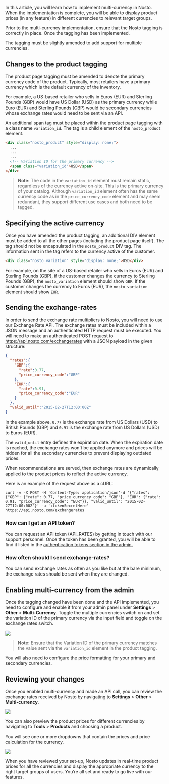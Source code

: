 In this article, you will learn how to implement multi-currency in Nosto. When the implementation is complete, you will be able to display product prices (in any feature) in different currencies to relevant target groups.

Prior to the multi-currency implementation, ensure that the Nosto tagging is correctly in place. Once the tagging has been implemented.

The tagging must be slightly amended to add support for multiple currencies.

## Changes to the product tagging

The product page tagging must be amended to denote the primary currency code of the product. Typically, most retailers have a primary currency which is the default currency of the inventory.

For example, a US-based retailer who sells in Euros (EUR) and Sterling Pounds (GBP) would have US Dollar (USD) as the primary currency while Euro (EUR) and Sterling Pounds (GBP) would be secondary currencies whose exchange rates would need to be sent via an API.

An additional span tag must be placed within the product page tagging with a class name `variation_id`. The tag is a child element of the `nosto_product` element.

```html
<div class="nosto_product" style="display: none;">
  ...
  ...
  ...
  <!-- Variation ID for the primary currency --> 
  <span class="variation_id">USD</span>
</div>
```

> **Note:** The code in the `variation_id` element must remain static, regardless of the currency active on-site. This is the primary currency of your catalog. Although `variation_id` element often has the same currency code as in the `price_currency_code` element and may seem redundant, they support different use cases and both need to be tagged.

## Specifying the active currency

Once you have amended the product tagging, an additional DIV element must be added to all the other pages (including the product page itself). The tag should not be encapsulated in the `nosto_product` DIV tag. The information sent in the tag refers to the currency active of the customer.

```html
<div class="nosto_variation" style="display: none;">USD</div>
```

For example, on the site of a US-based retailer who sells in Euros (EUR) and Sterling Pounds (GBP), if the customer changes the currency to Sterling Pounds (GBP), the `nosto_variation` element should show `GBP`. If the customer changes the currency to Euros (EUR), the `nosto_variation` element should show `EUR`. 


## Sending the exchange-rates

In order to send the exchange rate multipliers to Nosto, you will need to use our Exchange Rate API. The exchange rates must be included within a JSON message and an authenticated HTTP request must be executed. You will need to make an authenticated POST request to https://api.nosto.com/exchangerates with a JSON payload in the given structure:

```json
{
  "rates":{
    "GBP":{
      "rate":0.77,
      "price_currency_code":"GBP"
    },
    "EUR":{
      "rate":0.91,
      "price_currency_code":"EUR"
    }
  },
  "valid_until":"2015-02-27T12:00:00Z"
}
```

In the example above, `0.77` is the exchange rate from US Dollars (USD) to British Pounds (GBP) and `0.91` is the exchange rate from US Dollars (USD) to Euros (EUR).

The `valid_until` entry defines the expiration date. When the expiration date is reached, the exchange rates won't be applied anymore and prices will be hidden for all the secondary currencies to prevent displaying outdated prices.

When recommendations are served, then exchange rates are dynamically applied to the product prices to reflect the active currency.

Here is an example of the request above as a cURL:

```
curl -v -X POST -H 'Content-Type: application/json'-d '{"rates": {"GBP": {"rate": 0.77, "price_currency_code": "GBP"}, "EUR": {"rate": 0.91, "price_currency_code": "EUR"}}, "valid_until": "2015-02-27T12:00:00Z"}' -u ':tokenSecretHere' https://api.nosto.com/exchangerates
```

### How can I get an API token?

You can request an API token (API_RATES) by getting in touch with our support personnel. Once the token has been granted, you will be able to find it listed in the [authentication tokens section in the admin.](https://help.nosto.com/settings-and-troubleshooting-faq/settings-authentication-tokens)

### How often should I send exchange-rates?

You can send exchange rates as often as you like but at the bare minimum, the exchange rates should be sent when they are changed.

## Enabling multi-currency from the admin

Once the tagging changed have been done and the API implemented, you need to configure and enable it from your admin panel under **Settings** > **Other** > **Multi-Currency**. Toggle the multiple currencies switch on and set the variation ID of the primary currency via the input field and toggle on the exchange rates switch.

![](https://user-images.githubusercontent.com/327432/36842403-419416ae-1d54-11e8-9bea-a979d7896977.png)

> **Note:** Ensure that the Variation ID of the primary currency matches the value sent via the `variation_id` element in the product tagging.

You will also need to configure the price formatting for your primary and secondary currencies.

## Reviewing your changes

Once you enabled multi-currency and made an API call, you can review the exchange rates received by Nosto by navigating to **Settings** > **Other** > **Multi-currency**.

![](https://user-images.githubusercontent.com/327432/36842599-d47f1748-1d54-11e8-9880-5250b129e62d.png)
 
You can also preview the product prices for different currencies by navigating to **Tools** > **Products** and choosing a product.

You will see one or more dropdowns that contain the prices and price calculation for the currency. 

![](https://user-images.githubusercontent.com/327432/36842669-15cb7412-1d55-11e8-8b48-5f769bb4ecd2.png)

When you have reviewed your set-up, Nosto updates in real-time product prices for all the currencies and display the appropriate currency to the right target groups of users. You’re all set and ready to go live with our features.